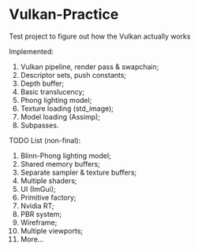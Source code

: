 # Vulkan-Practice
Test project to figure out how the Vulkan actually works

Implemented:
1. Vulkan pipeline, render pass & swapchain;
2. Descriptor sets, push constants;
3. Depth buffer;
4. Basic translucency; 
5. Phong lighting model;
6. Texture loading (std_image);
7. Model loading (Assimp);
8. Subpasses.

TODO List (non-final):
1. Blinn-Phong lighting model;
2. Shared memory buffers;
3. Separate sampler & texture buffers;
4. Multiple shaders;
5. UI (ImGui);
6. Primitive factory;
7. Nvidia RT;
8. PBR system;
9. Wireframe;
10. Multiple viewports;
11. More...
